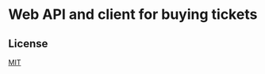 
# Web API and client for buying tickets





## License

[MIT](https://choosealicense.com/licenses/mit/)

